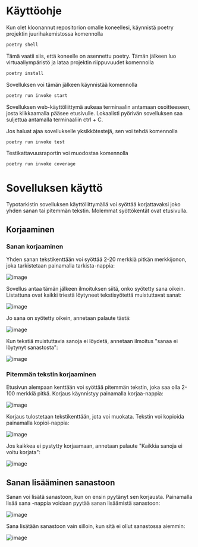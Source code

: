 # Käyttöohje

Kun olet kloonannut repositorion omalle koneellesi, käynnistä poetry projektin juurihakemistossa komennolla

```bash
poetry shell
```

Tämä vaatii siis, että koneelle on asennettu poetry. Tämän jälkeen luo virtuaaliympäristö ja lataa projektin riippuvuudet komennolla
```bash
poetry install
```

Sovelluksen voi tämän jälkeen käynnistää komennolla

```bash
poetry run invoke start
```	

Sovelluksen web-käyttöliittymä aukeaa terminaalin antamaan osoitteeseen, josta klikkaamalla pääsee etusivulle. Lokaalisti pyörivän sovelluksen saa suljettua antamalla terminaaliin ctrl + C.

Jos haluat ajaa sovellukselle yksikkötestejä, sen voi tehdä komennolla

```bash
poetry run invoke test
```

Testikattavuusraportin voi muodostaa komennolla

```bash
poetry run invoke coverage
```

# Sovelluksen käyttö
Typotarkistin sovelluksen käyttöliittymällä voi syöttää korjattavaksi joko yhden sanan tai pitemmän tekstin. Molemmat syöttökentät ovat etusivulla.

## Korjaaminen

### Sanan korjaaminen 
Yhden sanan tekstikenttään voi syöttää 2-20 merkkiä pitkän merkkijonon, joka tarkistetaan painamalla tarkista-nappia:

![image](https://github.com/brotholi/tiralabra/assets/91954165/8f663963-8426-4c0e-95ec-89755f1e7041)


Sovellus antaa tämän jälkeen ilmoituksen siitä, onko syötetty sana oikein. Listattuna ovat kaikki triestä löytyneet tekstisyötettä muistuttavat sanat:

![image](https://github.com/brotholi/tiralabra/assets/91954165/5f7c3cd6-1f49-44be-9218-b039ad794744)


Jo sana on syötetty oikein, annetaan palaute tästä: 

![image](https://github.com/brotholi/tiralabra/assets/91954165/6fc2ae67-6bc0-4938-901d-8aca7cf08da5)

Kun tekstiä muistuttavia sanoja ei löydetä, annetaan ilmoitus "sanaa ei löytynyt sanastosta":

![image](https://github.com/brotholi/tiralabra/assets/91954165/ad3f857a-7aa7-4336-b49e-2c32f97547d9)


### Pitemmän tekstin korjaaminen
Etusivun alempaan kenttään voi syöttää pitemmän tekstin, joka saa olla 2-100 merkkiä pitkä. Korjaus käynnistyy painamalla korjaa-nappia:

![image](https://github.com/brotholi/tiralabra/assets/91954165/52e865b3-e6dd-49aa-9479-c3937ce4e9e2)

Korjaus tulostetaan tekstikenttään, jota voi muokata. Tekstin voi kopioida painamalla kopioi-nappia:

![image](https://github.com/brotholi/tiralabra/assets/91954165/1a1f6e14-a0dd-4acb-a61b-088c70d5208f)


Jos kaikkea ei pystytty korjaamaan, annetaan palaute "Kaikkia sanoja ei voitu korjata":


![image](https://github.com/brotholi/tiralabra/assets/91954165/833682f4-d4b9-4d4d-b55c-eb8486da16f5)



## Sanan lisääminen sanastoon
Sanan voi lisätä sanastoon, kun on ensin pyytänyt sen korjausta. Painamalla lisää sana -nappia voidaan pyytää sanan lisäämistä sanastoon:


![image](https://github.com/brotholi/tiralabra/assets/91954165/3c0c5fc4-b76b-4c9b-a298-0db3c468d5ef)

Sana lisätään sanastoon vain silloin, kun sitä ei ollut sanastossa aiemmin: 


![image](https://github.com/brotholi/tiralabra/assets/91954165/d6913ad7-c122-4c4e-aba9-6ee81dbaee57)
